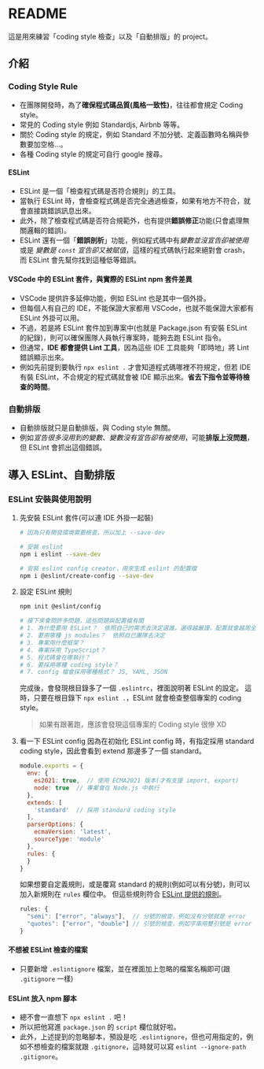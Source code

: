 # README 
這是用來練習「coding style 檢查」以及「自動排版」的 project。

## 介紹
### Coding Style Rule
* 在團隊開發時，為了**確保程式碼品質(風格一致性)**，往往都會規定 Coding style。
* 常見的 Coding style 例如 Standardjs, Airbnb 等等。
* 關於 Coding style 的規定，例如 Standard 不加分號、定義函數時名稱與參數要加空格...。
* 各種 Coding style 的規定可自行 google 搜尋。

#### ESLint
* ESLint 是一個「檢查程式碼是否符合規則」的工具。
* 當執行 ESLint 時，會檢查程式碼是否完全通過檢查，如果有地方不符合，就會直接跳錯誤訊息出來。
* 此外，除了檢查程式碼是否符合規範外，也有提供**錯誤修正**功能(只會處理無關邏輯的錯誤)。
* ESLint 還有一個「**錯誤剖析**」功能，例如程式碼中有*變數並沒宣告卻被使用* 或是 *變數是 `const` 宣告卻又被賦值*，這樣的程式碼執行起來絕對會 crash，而 ESLint 會先幫你找到這種低等錯誤。

#### VSCode 中的 ESLint 套件，與實際的 ESLint npm 套件差異
* VSCode 提供許多延伸功能，例如 ESLint 也是其中一個外掛。
* 但每個人有自己的 IDE，不能保證大家都用 VSCode，也就不能保證大家都有 ESLint 外掛可以用。
* 不過，若是將 ESLint 套件加到專案中(也就是 Package.json 有安裝 ESLint 的紀錄)，則可以確保團隊人員執行專案時，能夠去跑 ESLint 指令。
* 但通常，**IDE 都會提供 Lint 工具**，因為這些 IDE 工具能夠「即時地」將 Lint 錯誤顯示出來。
* 例如先前提到要執行 `npx eslint .` 才會知道程式碼哪裡不符規定，但若 IDE 有裝 ESLint，不合規定的程式碼就會被 IDE 顯示出來。**省去下指令並等待檢查的時間**。

### 自動排版
* 自動排版就只是自動排版，與 Coding style 無關。
* 例如*宣告很多沒用到的變數、變數沒有宣告卻有被使用*，可能**排版上沒問題**，但 ESLint 會抓出這個錯誤。

## 導入 ESLint、自動排版
### ESLint 安裝與使用說明
1. 先安裝 ESLint 套件(可以連 IDE 外掛一起裝)
    ```bash
    # 因為只有開發環境需要檢查，所以加上 --save-dev

    # 安裝 eslint
    npm i eslint --save-dev

    # 安裝 eslint config creator，用來生成 eslint 的配置檔
    npm i @eslint/create-config --save-dev
    ```

2. 設定 ESLint 規則
    ```bash
    npm init @eslint/config

    # 接下來會問許多問題，這些問題與配置檔有關
    # 1. 為什麼要用 ESLint？  依照自己的需求去決定選誰，選得越嚴謹，配置就會越周全
    # 2. 要用哪種 js modules？  依照自己團隊去決定
    # 3. 專案用什麼框架？
    # 4. 專案採用 TypeScript？
    # 5. 程式碼會在哪執行？
    # 6. 要採用哪種 coding style？
    # 7. config 檔會採用哪種格式？ JS, YAML, JSON
    ```
  
    完成後，會發現根目錄多了一個 `.eslintrc`，裡面說明著 ESLint 的設定。
    這時，只要在根目錄下 `npx eslint .`，ESLint 就會檢查整個專案的 coding style。
    > 如果有跟著跑，應該會發現這個專案的 Coding style 很慘 XD

3. 看一下 ESLint config
  因為在初始化 ESLint config 時，有指定採用 standard coding style，因此會看到 extend 那邊多了一個 standard。
    ```js
    module.exports = {
      env: {
        es2021: true,  // 使用 ECMA2021 版本(才有支援 import, export)
        node: true  // 專案會在 Node.js 中執行
      },
      extends: [
        'standard'  // 採用 standard coding style
      ],
      parserOptions: {
        ecmaVersion: 'latest',
        sourceType: 'module'
      },
      rules: {
      }
    }
    ```

    如果想要自定義規則，或是覆寫 standard 的規則(例如可以有分號)，則可以加入新規則在 `rules` 欄位中。
    但這些規則符合 [ESLint 提供的規則](https://eslint.org/docs/rules/)。
    ```js
    rules: {
      "semi": ["error", "always"],  // 分號的檢查，例如沒有分號就是 error
      "quotes": ["error", "double"] // 引號的檢查，例如字串用雙引號是 error
    }
    ```

#### 不想被 ESLint 檢查的檔案
* 只要新增 `.eslintignore` 檔案，並在裡面加上忽略的檔案名稱即可(跟 `.gitignore` 一樣)

#### ESLint 放入 npm 腳本
* 總不會一直想下 `npx eslint .` 吧！
* 所以把他寫進 `package.json` 的 `script` 欄位就好啦。
* 此外，上述提到的忽略腳本，預設是吃 `.eslintignore`，但也可用指定的，例如不想檢查的檔案就跟 `.gitignore`，這時就可以寫 `eslint --ignore-path .gitignore`。

